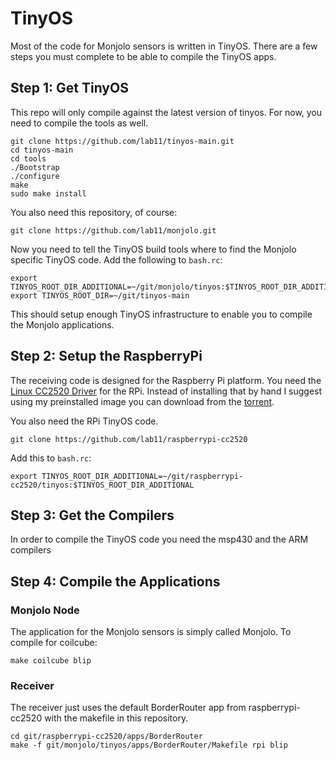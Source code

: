 TinyOS
======

Most of the code for Monjolo sensors is written in TinyOS. There are a
few steps you must complete to be able to compile the TinyOS apps.


Step 1: Get TinyOS
------------------

This repo will only compile against the latest version of tinyos. For now,
you need to compile the tools as well.

    git clone https://github.com/lab11/tinyos-main.git
    cd tinyos-main
    cd tools
    ./Bootstrap
    ./configure
    make
    sudo make install

You also need this repository, of course:

    git clone https://github.com/lab11/monjolo.git

Now you need to tell the TinyOS build tools where to find the Monjolo specific
TinyOS code. Add the following to `bash.rc`:

    export TINYOS_ROOT_DIR_ADDITIONAL=~/git/monjolo/tinyos:$TINYOS_ROOT_DIR_ADDITIONAL
    export TINYOS_ROOT_DIR=~/git/tinyos-main

This should setup enough TinyOS infrastructure to enable you to compile the
Monjolo applications.


Step 2: Setup the RaspberryPi
-----------------------------

The receiving code is designed for the Raspberry Pi platform. You need the
[Linux CC2520 Driver](https://github.com/ab500/linux-cc2520-driver) for the RPi.
Instead of installing that by hand I suggest using my preinstalled image you
can download from the [torrent](https://github.com/lab11/raspberrypi-cc2520/tree/master/torrents).

You also need the RPi TinyOS code.

    git clone https://github.com/lab11/raspberrypi-cc2520

Add this to `bash.rc`:

    export TINYOS_ROOT_DIR_ADDITIONAL=~/git/raspberrypi-cc2520/tinyos:$TINYOS_ROOT_DIR_ADDITIONAL


Step 3: Get the Compilers
-------------------------

In order to compile the TinyOS code you need the msp430 and the ARM compilers


Step 4: Compile the Applications
--------------------------------

### Monjolo Node

The application for the Monjolo sensors is simply called Monjolo. To compile
for coilcube:

    make coilcube blip


### Receiver

The receiver just uses the default BorderRouter app from raspberrypi-cc2520 with
the makefile in this repository.

    cd git/raspberrypi-cc2520/apps/BorderRouter
    make -f git/monjolo/tinyos/apps/BorderRouter/Makefile rpi blip
